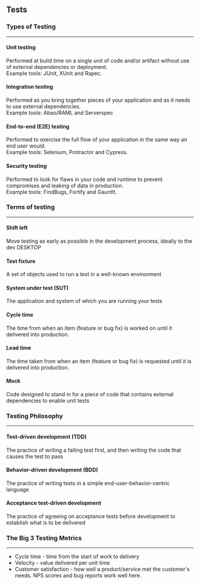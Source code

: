 ## Tests

### Types of Testing

___

#### Unit testing

Performed at build time on a single unit of code and/or artifact without use of
external dependencies or deployment. <br>Example tools: JUnit, XUnit and Rspec.

#### Integration testing

Performed as you bring together pieces of your application
and as it needs to use external dependencies. <br>Example tools: Abao/RAML and Serverspec

#### End-to-end (E2E) testing

Performed to exercise the full flow of your application in the same way an end user would.
<br>Example tools: Selenium, Protractor and Cypress.

#### Security testing

Performed to look for flaws in your code and runtime to prevent compromises and leaking of data in production.
<br> Example tools: FindBugs, Fortify and Gauntlt.

### Terms of testing

___

#### Shift left

Move testing as early as possible in the development process, ideally to the dev DESKTOP

#### Test fixture

A set of objects used to run a test in a well-known environment

#### System under test (SUT)

The application and system of which you are running your tests

#### Cycle time

The time from when an item (feature or bug fix) is worked on until it delivered into production.

#### Lead time

The time taken from when an item (feature or bug fix) is requested until it is delivered into production.

#### Mock

Code designed to stand in for a piece of code that contains external dependencies to enable unit tests

### Testing Philosophy

___

#### Test-driven development (TDD)

The practice of writing a failing test first, and then writing the code that causes the test to pass

#### Behavior-driven development (BDD)

The practice of writing tests in a simple end-user-behavior-centric language

#### Acceptance test-driven development

The practice of agreeing on acceptance tests before development to establish what is to be delivered

### The Big 3 Testing Metrics

___

* Cycle time - time from the start of work to delivery
* Velocity - value delivered per unit time
* Customer satisfaction - how well a product/service met the customer's needs. NPS scores and bug reports work well
  here.